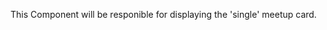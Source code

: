 <!-- ! MeetUpDetails.jsx -->
<!--? What is its purpose?-->
This Component will be responible for displaying the 'single' meetup card.

